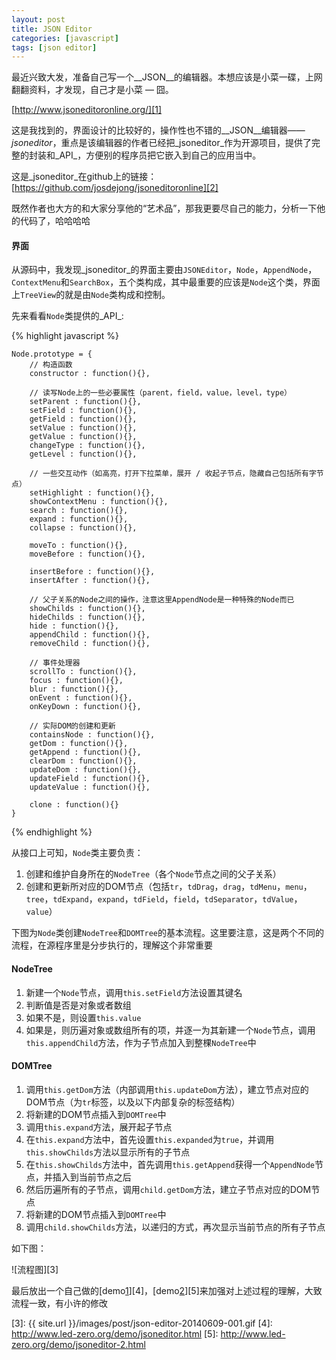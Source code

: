 ```yaml
---
layout: post
title: JSON Editor
categories: [javascript]
tags: [json editor]
---
```



最近兴致大发，准备自己写一个__JSON__的编辑器。本想应该是小菜一碟，上网翻翻资料，才发现，自己才是小菜 — 囧。

[http://www.jsoneditoronline.org/][1]

这是我找到的，界面设计的比较好的，操作性也不错的__JSON__编辑器——_jsoneditor_，重点是该编辑器的作者已经把_jsoneditor_作为开源项目，提供了完整的封装和_API_，方便别的程序员把它嵌入到自己的应用当中。

这是_jsoneditor_在github上的链接：[https://github.com/josdejong/jsoneditoronline][2]

既然作者也大方的和大家分享他的“艺术品”，那我更要尽自己的能力，分析一下他的代码了，哈哈哈哈


#### 界面

从源码中，我发现_jsoneditor_的界面主要由`JSONEditor`，`Node`，`AppendNode`，`ContextMenu`和`SearchBox`，五个类构成，其中最重要的应该是`Node`这个类，界面上`TreeView`的就是由`Node`类构成和控制。

先来看看`Node`类提供的_API_:

{% highlight javascript %}

    Node.prototype = {
        // 构造函数
        constructor : function(){},

        // 读写Node上的一些必要属性（parent，field，value，level，type）
        setParent : function(){},
        setField : function(){},
        getField : function(){},
        setValue : function(){},
        getValue : function(){},
        changeType : function(){},
        getLevel : function(){},

        // 一些交互动作（如高亮，打开下拉菜单，展开 / 收起子节点，隐藏自己包括所有字节点）
        setHighlight : function(){},
        showContextMenu : function(){},
        search : function(){},
        expand : function(){},
        collapse : function(){},

        moveTo : function(){},
        moveBefore : function(){},

        insertBefore : function(){},
        insertAfter : function(){},

        // 父子关系的Node之间的操作，注意这里AppendNode是一种特殊的Node而已
        showChilds : function(){},
        hideChilds : function(){},
        hide : function(){},
        appendChild : function(){},
        removeChild : function(){},

        // 事件处理器
        scrollTo : function(){},
        focus : function(){},
        blur : function(){},
        onEvent : function(){},
        onKeyDown : function(){},

        // 实际DOM的创建和更新
        containsNode : function(){},
        getDom : function(){},
        getAppend : function(){},
        clearDom : function(){},
        updateDom : function(){},
        updateField : function(){},
        updateValue : function(){},

        clone : function(){}
    }

{% endhighlight %}
 
从接口上可知，`Node`类主要负责：

1. 创建和维护自身所在的`NodeTree`（各个`Node`节点之间的父子关系）
2. 创建和更新所对应的DOM节点（包括`tr`，`tdDrag`，`drag`，`tdMenu`，`menu`，`tree`，`tdExpand`，`expand`，`tdField`，`field`，`tdSeparator`，`tdValue`，`value`）

下图为`Node`类创建`NodeTree`和`DOMTree`的基本流程。这里要注意，这是两个不同的流程，在源程序里是分步执行的，理解这个非常重要


#### NodeTree

1. 新建一个`Node`节点，调用`this.setField`方法设置其键名
2. 判断值是否是对象或者数组
3. 如果不是，则设置`this.value`
4. 如果是，则历遍对象或数组所有的项，并逐一为其新建一个`Node`节点，调用`this.appendChild`方法，作为子节点加入到整棵`NodeTree`中


#### DOMTree

1. 调用`this.getDom`方法（内部调用`this.updateDom`方法），建立节点对应的DOM节点（为`tr`标签，以及以下内部复杂的标签结构）
2. 将新建的DOM节点插入到`DOMTree`中
3. 调用`this.expand`方法，展开起子节点
4. 在`this.expand`方法中，首先设置`this.expanded`为`true`，并调用`this.showChilds`方法以显示所有的子节点
5. 在`this.showChilds`方法中，首先调用`this.getAppend`获得一个`AppendNode`节点，并插入到当前节点之后
6. 然后历遍所有的子节点，调用`child.getDom`方法，建立子节点对应的DOM节点
7. 将新建的DOM节点插入到`DOMTree`中
8. 调用`child.showChilds`方法，以递归的方式，再次显示当前节点的所有子节点

如下图：

![流程图][3]

最后放出一个自己做的[demo[1]][4]，[demo[2]][5]来加强对上述过程的理解，大致流程一致，有小许的修改


[1]: http://www.jsoneditoronline.org/
[2]: https://github.com/josdejong/jsoneditoronline
[3]: {{ site.url }}/images/post/json-editor-20140609-001.gif
[4]: http://www.led-zero.org/demo/jsoneditor.html
[5]: http://www.led-zero.org/demo/jsoneditor-2.html